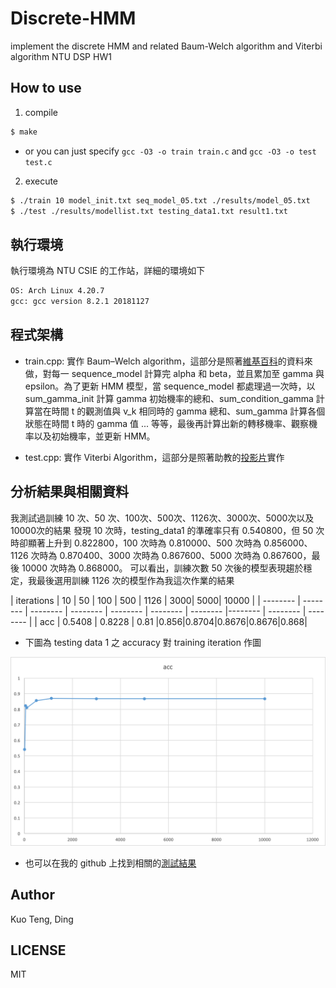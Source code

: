 # Discrete-HMM
implement the discrete HMM and related Baum-Welch algorithm and Viterbi algorithm NTU DSP HW1

## How to use
1. compile
```sh
$ make
```
   - or you can just specify `gcc -O3 -o train train.c` and `gcc -O3 -o test test.c`

2. execute
```sh
$ ./train 10 model_init.txt seq_model_05.txt ./results/model_05.txt
$ ./test ./results/modellist.txt testing_data1.txt result1.txt
```

## 執行環境

執行環境為 NTU CSIE 的工作站，詳細的環境如下
```sh
OS: Arch Linux 4.20.7
gcc: gcc version 8.2.1 20181127
```

## 程式架構

- train.cpp:
實作 Baum–Welch algorithm，這部分是照著[維基百科](https://en.wikipedia.org/wiki/Baum%E2%80%93Welch_algorithm)的資料來做，對每一 sequence_model 計算完 alpha 和 beta，並且累加至 gamma 與 epsilon。為了更新 HMM 模型，當 sequence_model 都處理過一次時，以 sum_gamma_init 計算 gamma 初始機率的總和、sum_condition_gamma 計算當在時間 t 的觀測值與 v_k 相同時的 gamma 總和、sum_gamma 計算各個狀態在時間 t 時的 gamma 值 ... 等等，最後再計算出新的轉移機率、觀察機率以及初始機率，並更新 HMM。

- test.cpp:
實作 Viterbi Algorithm，這部分是照著助教的[投影片](http://speech.ee.ntu.edu.tw/DSP2019Spring/hw1/dsp_hw1.pdf)實作

## 分析結果與相關資料
我測試過訓練 10 次、50 次、100次、500次、1126次、3000次、5000次以及10000次的結果
發現 10 次時，testing_data1 的準確率只有 0.540800，但 50 次時卻顯著上升到 0.822800，100 次時為 0.810000、500 次時為 0.856000、1126 次時為 0.870400、3000 次時為 0.867600、5000 次時為 0.867600，最後 10000 次時為 0.868000。
可以看出，訓練次數 50 次後的模型表現趨於穩定，我最後選用訓練 1126 次的模型作為我這次作業的結果


| iterations | 10 | 50 | 100 | 500 | 1126 | 3000| 5000| 10000 |
| -------- | -------- | -------- | -------- | -------- | -------- | -------- |-------- | -------- | -------- |
| acc | 0.5408     | 0.8228     | 0.81     |0.856|0.8704|0.8676|0.8676|0.868|

- 下圖為 testing data 1 之 accuracy 對 training iteration 作圖

![](scatter.png)


- 也可以在我的 github 上找到相關的[測試結果](https://github.com/rapirent/Discrete-HMM/tree/master/c_cpp/results)



## Author
Kuo Teng, Ding

## LICENSE
MIT
